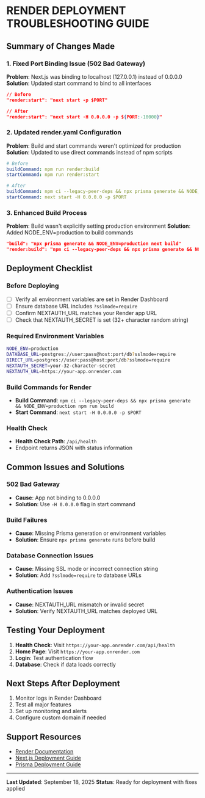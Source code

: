 # RENDER DEPLOYMENT TROUBLESHOOTING GUIDE

## Summary of Changes Made

### 1. Fixed Port Binding Issue (502 Bad Gateway)
**Problem**: Next.js was binding to localhost (127.0.0.1) instead of 0.0.0.0
**Solution**: Updated start command to bind to all interfaces

```json
// Before
"render:start": "next start -p $PORT"

// After  
"render:start": "next start -H 0.0.0.0 -p ${PORT:-10000}"
```

### 2. Updated render.yaml Configuration
**Problem**: Build and start commands weren't optimized for production
**Solution**: Updated to use direct commands instead of npm scripts

```yaml
# Before
buildCommand: npm run render:build
startCommand: npm run render:start

# After
buildCommand: npm ci --legacy-peer-deps && npx prisma generate && NODE_ENV=production npm run build
startCommand: next start -H 0.0.0.0 -p $PORT
```

### 3. Enhanced Build Process
**Problem**: Build wasn't explicitly setting production environment
**Solution**: Added NODE_ENV=production to build commands

```json
"build": "npx prisma generate && NODE_ENV=production next build"
"render:build": "npm ci --legacy-peer-deps && npx prisma generate && NODE_ENV=production npm run build"
```

## Deployment Checklist

### Before Deploying
- [ ] Verify all environment variables are set in Render Dashboard
- [ ] Ensure database URL includes `?sslmode=require`
- [ ] Confirm NEXTAUTH_URL matches your Render app URL
- [ ] Check that NEXTAUTH_SECRET is set (32+ character random string)

### Required Environment Variables
```bash
NODE_ENV=production
DATABASE_URL=postgres://user:pass@host:port/db?sslmode=require
DIRECT_URL=postgres://user:pass@host:port/db?sslmode=require
NEXTAUTH_SECRET=your-32-character-secret
NEXTAUTH_URL=https://your-app.onrender.com
```

### Build Commands for Render
- **Build Command**: `npm ci --legacy-peer-deps && npx prisma generate && NODE_ENV=production npm run build`
- **Start Command**: `next start -H 0.0.0.0 -p $PORT`

### Health Check
- **Health Check Path**: `/api/health`
- Endpoint returns JSON with status information

## Common Issues and Solutions

### 502 Bad Gateway
- **Cause**: App not binding to 0.0.0.0
- **Solution**: Use `-H 0.0.0.0` flag in start command

### Build Failures
- **Cause**: Missing Prisma generation or environment variables
- **Solution**: Ensure `npx prisma generate` runs before build

### Database Connection Issues
- **Cause**: Missing SSL mode or incorrect connection string
- **Solution**: Add `?sslmode=require` to database URLs

### Authentication Issues
- **Cause**: NEXTAUTH_URL mismatch or invalid secret
- **Solution**: Verify NEXTAUTH_URL matches deployed URL

## Testing Your Deployment

1. **Health Check**: Visit `https://your-app.onrender.com/api/health`
2. **Home Page**: Visit `https://your-app.onrender.com`
3. **Login**: Test authentication flow
4. **Database**: Check if data loads correctly

## Next Steps After Deployment

1. Monitor logs in Render Dashboard
2. Test all major features
3. Set up monitoring and alerts
4. Configure custom domain if needed

## Support Resources

- [Render Documentation](https://render.com/docs)
- [Next.js Deployment Guide](https://nextjs.org/docs/deployment)
- [Prisma Deployment Guide](https://www.prisma.io/docs/guides/deployment)

---

**Last Updated**: September 18, 2025
**Status**: Ready for deployment with fixes applied
